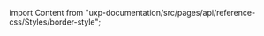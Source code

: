 
import Content from "uxp-documentation/src/pages/api/reference-css/Styles/border-style";

<Content query="product=xd"/>
